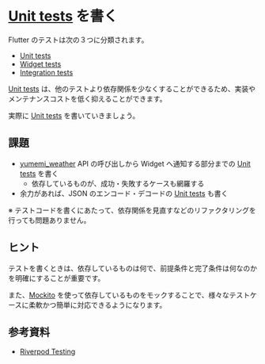 # [Unit tests] を書く

Flutter のテストは次の３つに分類されます。

- [Unit tests]
- [Widget tests]
- [Integration tests]

[Unit tests] は、他のテストより依存関係を少なくすることができるため、実装やメンテナンスコストを低く抑えることができます。

実際に [Unit tests] を書いていきましょう。

## 課題

- [yumemi_weather] API の呼び出しから Widget へ通知する部分までの [Unit tests] を書く
    - 依存しているものが、成功・失敗するケースも網羅する
- 余力があれば、JSON のエンコード・デコードの [Unit tests] も書く

※ テストコードを書くにあたって、依存関係を見直すなどのリファクタリングを行っても問題ありません。

## ヒント

テストを書くときは、依存しているものは何で、前提条件と完了条件は何なのかを明確にすることが重要です。

また、[Mockito] を使って依存しているものをモックすることで、様々なテストケースに柔軟かつ簡単に対応できるようになります。

## 参考資料

- [Riverpod Testing]

<!-- Links -->

[Unit tests]: https://docs.flutter.dev/testing#unit-tests

[Widget tests]: https://docs.flutter.dev/testing#widget-tests

[Integration tests]: https://docs.flutter.dev/testing#integration-tests

[yumemi_weather]: https://github.com/yumemi-inc/flutter-training-template/blob/main/packages/yumemi_weather/README.md

[Mockito]: https://docs.flutter.dev/cookbook/testing/unit/mocking

[Riverpod Testing]: https://docs-v2.riverpod.dev/docs/cookbooks/testing
